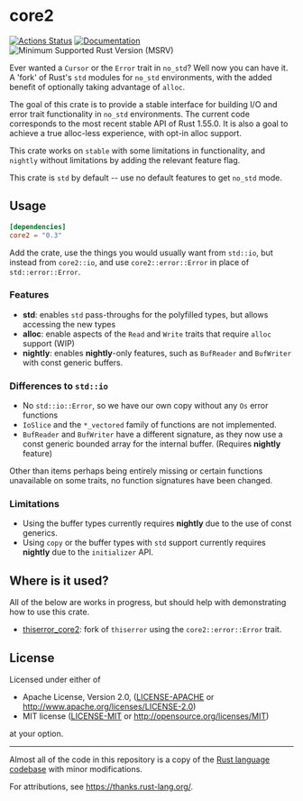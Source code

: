 # core2

[![Actions Status](https://github.com/bbqsrc/core2/workflows/CI/badge.svg)](https://github.com/bbqsrc/core2/actions)
[![Documentation](https://docs.rs/core2/badge.svg)](https://docs.rs/core2)
![Minimum Supported Rust Version (MSRV)](https://img.shields.io/badge/rust-v1.55.0+-blue)

Ever wanted a `Cursor` or the `Error` trait in `no_std`? Well now you can have it. A 'fork' of Rust's `std` modules for `no_std` environments, with the added benefit of optionally taking advantage of `alloc`.

The goal of this crate is to provide a stable interface for building I/O and error trait functionality in
`no_std` environments. The current code corresponds to the most recent stable API of Rust 1.55.0. 
It is also a goal to achieve a true alloc-less experience, with opt-in alloc support.

This crate works on `stable` with some limitations in functionality, and `nightly` without limitations by adding
the relevant feature flag.

This crate is `std` by default -- use no default features to get `no_std` mode.

## Usage

```toml
[dependencies]
core2 = "0.3"
```

Add the crate, use the things you would usually want from `std::io`, but instead from `core2::io`, and
use `core2::error::Error` in place of `std::error::Error`.

### Features

- **std**: enables `std` pass-throughs for the polyfilled types, but allows accessing the new types
- **alloc**: enable aspects of the `Read` and `Write` traits that require `alloc` support (WIP)
- **nightly**: enables **nightly**-only features, such as `BufReader` and `BufWriter` with const generic buffers.

### Differences to `std::io`

- No `std::io::Error`, so we have our own copy without any `Os` error functions
- `IoSlice` and the `*_vectored` family of functions are not implemented.
- `BufReader` and `BufWriter` have a different signature, as they now use a const generic bounded array for the internal buffer. (Requires **nightly** feature)

Other than items perhaps being entirely missing or certain functions unavailable on some traits, no function signatures have been changed.

### Limitations

- Using the buffer types currently requires **nightly** due to the use of const generics.
- Using `copy` or the buffer types with `std` support currently requires **nightly** due to the `initializer` API.

## Where is it used?

All of the below are works in progress, but should help with demonstrating how to use this crate.

- [thiserror_core2](https://github.com/bbqsrc/thiserror-core2): fork of `thiserror` using the `core2::error::Error` trait.

## License

Licensed under either of

* Apache License, Version 2.0, ([LICENSE-APACHE](LICENSE-APACHE) or http://www.apache.org/licenses/LICENSE-2.0)
* MIT license ([LICENSE-MIT](LICENSE-MIT) or http://opensource.org/licenses/MIT)

at your option.

---

Almost all of the code in this repository is a copy of the [Rust language codebase](https://github.com/rust-lang/rust) with minor modifications.

For attributions, see https://thanks.rust-lang.org/.
